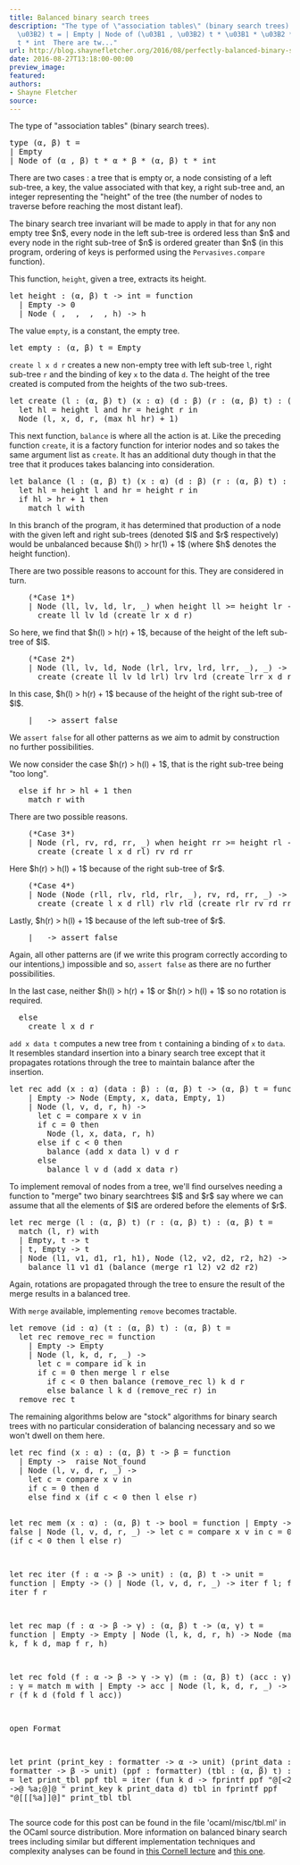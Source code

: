 ```yaml
---
title: Balanced binary search trees
description: "The type of \"association tables\" (binary search trees).  type (\u03B1,
  \u03B2) t = | Empty | Node of (\u03B1 , \u03B2) t * \u03B1 * \u03B2 * (\u03B1, \u03B2)
  t * int  There are tw..."
url: http://blog.shaynefletcher.org/2016/08/perfectly-balanced-binary-search-trees.html
date: 2016-08-27T13:18:00-00:00
preview_image:
featured:
authors:
- Shayne Fletcher
source:
---
```


<p>
The type of &quot;association tables&quot; (binary search trees).
</p><pre class="prettyprint ml">
type (&alpha;, &beta;) t =
| Empty
| Node of (&alpha; , &beta;) t * &alpha; * &beta; * (&alpha;, &beta;) t * int
</pre>
There are two cases : a tree that is empty or, a node consisting of a left sub-tree, a key, the value associated with that key, a right sub-tree and, an integer representing the &quot;height&quot; of the tree (the number of nodes to traverse before reaching the most distant leaf).

<p>The binary search tree invariant will be made to apply in that for any non empty tree $n$, every node in the left sub-tree is ordered less than $n$ and every node in the right sub-tree of $n$ is ordered greater than $n$ (in this program, ordering of keys is performed using the <code>Pervasives.compare</code> function).
</p>
<p>This function, <code>height</code>, given a tree, extracts its height.
</p><pre class="prettyprint ml">
let height : (&alpha;, &beta;) t -&gt; int = function
  | Empty -&gt; 0
  | Node (_, _, _, _, h) -&gt; h
</pre>

<p>The value <code>empty</code>, is a constant, the empty tree.
</p><pre class="prettyprint ml">
let empty : (&alpha;, &beta;) t = Empty
</pre>

<p>
<code>create l x d r</code> creates a new non-empty tree with left sub-tree <code>l</code>, right sub-tree <code>r</code> and the binding of key <code>x</code> to the data <code>d</code>. The height of the tree created is computed from the heights of the two sub-trees.
</p><pre class="prettyprint ml">
let create (l : (&alpha;, &beta;) t) (x : &alpha;) (d : &beta;) (r : (&alpha;, &beta;) t) : (&alpha;, &beta;) t =
  let hl = height l and hr = height r in
  Node (l, x, d, r, (max hl hr) + 1)
</pre>

<p>This next function, <code>balance</code> is where all the action is at. Like the preceding function <code>create</code>, it is a factory function for interior nodes and so takes the same argument list as <code>create</code>. It has an additional duty though in that the tree that it produces takes balancing into consideration.
</p><pre class="prettyprint ml">
let balance (l : (&alpha;, &beta;) t) (x : &alpha;) (d : &beta;) (r : (&alpha;, &beta;) t) : (&alpha;, &beta;) t =
  let hl = height l and hr = height r in
  if hl &gt; hr + 1 then
    match l with
</pre>
In this branch of the program, it has determined that production of a node with the given left and right sub-trees (denoted $l$ and $r$ respectively) would be unbalanced because $h(l) &gt; hr(1) + 1$ (where $h$ denotes the height function).

<p>There are two possible reasons to account for this. They are considered in turn.
</p><pre class="prettyprint ml">
    (*Case 1*)
    | Node (ll, lv, ld, lr, _) when height ll &gt;= height lr -&gt;
      create ll lv ld (create lr x d r)
</pre>
So here, we find that $h(l) &gt; h(r) + 1$, because of the height of the left sub-tree of $l$.
<pre class="prettyprint ml">
    (*Case 2*)
    | Node (ll, lv, ld, Node (lrl, lrv, lrd, lrr, _), _) -&gt;
      create (create ll lv ld lrl) lrv lrd (create lrr x d r)
</pre>
In this case, $h(l) &gt; h(r) + 1$ because of the height of the right sub-tree of $l$.
<pre class="prettyprint ml">
    | _ -&gt; assert false
</pre>
We <code>assert false</code> for all other patterns as we aim to admit by construction no further possibilities.

<p>We now consider the case $h(r) &gt; h(l) + 1$, that is the right sub-tree being &quot;too long&quot;.
</p><pre class="prettyprint ml">
  else if hr &gt; hl + 1 then
    match r with
</pre>

<p>There are two possible reasons.
</p><pre class="prettyprint ml">
    (*Case 3*)
    | Node (rl, rv, rd, rr, _) when height rr &gt;= height rl -&gt;
      create (create l x d rl) rv rd rr
</pre>
Here $h(r) &gt; h(l) + 1$ because of the right sub-tree of $r$.
<pre class="prettyprint ml">
    (*Case 4*)
    | Node (Node (rll, rlv, rld, rlr, _), rv, rd, rr, _) -&gt;
      create (create l x d rll) rlv rld (create rlr rv rd rr)
</pre>
Lastly, $h(r) &gt; h(l) + 1$ because of the left sub-tree of $r$.
<pre class="prettyprint ml">
    | _ -&gt; assert false
</pre>
Again, all other patterns are (if we write this program correctly according to our intentions,) impossible and so, <code>assert false</code> as there are no further possibilities.

<p>In the last case, neither $h(l) &gt; h(r) + 1$ or $h(r) &gt; h(l) + 1$ so no rotation is required.
</p><pre class="prettyprint ml">
  else
    create l x d r
</pre>

<p>
<code>add x data t</code> computes a new tree from <code>t</code> containing a binding of <code>x</code> to <code>data</code>. It resembles standard insertion into a binary search tree except that it propagates rotations through the tree to maintain balance after the insertion.
</p><pre class="prettyprint ml">
let rec add (x : &alpha;) (data : &beta;) : (&alpha;, &beta;) t -&gt; (&alpha;, &beta;) t = function
    | Empty -&gt; Node (Empty, x, data, Empty, 1)
    | Node (l, v, d, r, h) -&gt;
      let c = compare x v in
      if c = 0 then
        Node (l, x, data, r, h)
      else if c &lt; 0 then
        balance (add x data l) v d r
      else 
        balance l v d (add x data r)
</pre>

<p>To implement removal of nodes from a tree, we'll find ourselves needing a function to &quot;merge&quot; two binary searchtrees $l$ and $r$ say where we can assume that all the elements of $l$ are ordered before the elements of $r$.
</p><pre class="prettyprint ml">
let rec merge (l : (&alpha;, &beta;) t) (r : (&alpha;, &beta;) t) : (&alpha;, &beta;) t = 
  match (l, r) with
  | Empty, t -&gt; t
  | t, Empty -&gt; t
  | Node (l1, v1, d1, r1, h1), Node (l2, v2, d2, r2, h2) -&gt;
    balance l1 v1 d1 (balance (merge r1 l2) v2 d2 r2)
</pre>
Again, rotations are propagated through the tree to ensure the result of the merge results in a balanced tree.

<p>With <code>merge</code> available, implementing <code>remove</code> becomes tractable.
</p><pre class="prettyprint ml">
let remove (id : &alpha;) (t : (&alpha;, &beta;) t) : (&alpha;, &beta;) t = 
  let rec remove_rec = function
    | Empty -&gt; Empty
    | Node (l, k, d, r, _) -&gt;
      let c = compare id k in
      if c = 0 then merge l r else
        if c &lt; 0 then balance (remove_rec l) k d r
        else balance l k d (remove_rec r) in
  remove_rec t
</pre>

<p>The remaining algorithms below are &quot;stock&quot; algorithms for binary search trees with no particular consideration of balancing necessary and so we won't dwell on them here.
</p><pre class="prettyprint ml">
let rec find (x : &alpha;) : (&alpha;, &beta;) t -&gt; &beta; = function
  | Empty -&gt;  raise Not_found
  | Node (l, v, d, r, _) -&gt;
    let c = compare x v in
    if c = 0 then d
    else find x (if c &lt; 0 then l else r)

let rec mem (x : &alpha;) : (&alpha;, &beta;) t -&gt; bool = function
  | Empty -&gt; false
  | Node (l, v, d, r, _) -&gt;
    let c = compare x v in
    c = 0 || mem x (if c &lt; 0 then l else r)
    
let rec iter (f : &alpha; -&gt; &beta; -&gt; unit) : (&alpha;, &beta;) t -&gt; unit = function
  | Empty -&gt; ()
  | Node (l, v, d, r, _) -&gt;
    iter f l; f v d; iter f r

let rec map (f : &alpha; -&gt; &beta; -&gt; &gamma;) : (&alpha;, &beta;) t -&gt; (&alpha;, &gamma;) t = function
  | Empty -&gt; Empty
  | Node (l, k, d, r, h) -&gt; 
    Node (map f l, k, f k d, map f r, h)

let rec fold (f : &alpha; -&gt; &beta; -&gt; &gamma; -&gt; &gamma;) (m : (&alpha;, &beta;) t) (acc : &gamma;) : &gamma; =
  match m with
  | Empty -&gt; acc
  | Node (l, k, d, r, _) -&gt; fold f r (f k d (fold f l acc))

open Format

let print 
    (print_key : formatter -&gt; &alpha; -&gt; unit)
    (print_data : formatter -&gt; &beta; -&gt; unit)
    (ppf : formatter)
    (tbl : (&alpha;, &beta;) t) : unit =
  let print_tbl ppf tbl =
    iter (fun k d -&gt; 
           fprintf ppf &quot;@[&lt;2&gt;%a -&gt;@ %a;@]@ &quot; print_key k print_data d)
      tbl in
  fprintf ppf &quot;@[<hv>[[%a]]@]&quot; print_tbl tbl
</hv></pre>
<p>The source code for this post can be found in the file 'ocaml/misc/tbl.ml' in the OCaml source distribution. More information on balanced binary search trees including similar but different implementation techniques and complexity analyses can be found in <a href="https://www.cs.cornell.edu/courses/cs3110/2009sp/lectures/lec11.html">this Cornell lecture</a> and <a href="http://www.cs.cornell.edu/courses/cs3110/2008fa/lectures/lec20.html">this one</a>.
</p>

